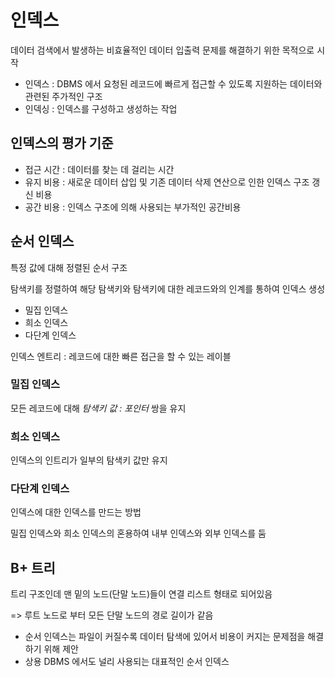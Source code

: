 # 인덱스

데이터 검색에서 발생하는 비효율적인 데이터 입출력 문제를 해결하기 위한 목적으로 시작 

* 인덱스 : DBMS 에서 요청된 레코드에 빠르게 접근할 수 있도록 지원하는 데이터와 관련된 주가적인 구조
* 인덱싱 : 인덱스를 구성하고 생성하는 작업

## 인덱스의 평가 기준

* 접근 시간 : 데이터를 찾는 데 걸리는 시간
* 유지 비용 : 새로운 데이터 삽입 및 기존 데이터 삭제 연산으로 인한 인덱스 구조 갱신 비용
* 공간 비용 : 인덱스 구조에 의해 사용되는 부가적인 공간비용

## 순서 인덱스

특정 값에 대해 정렬된 순서 구조

탐색키를 정렬하여 해당 탐색키와 탐색키에 대한 레코드와의 인계를 통하여 인덱스 생성

* 밀집 인덱스
* 희소 인덱스
* 다단계 인덱스

인덱스 엔트리 : 레코드에 대한 빠른 접근을 할 수 있는 레이블

### 밀집 인덱스

모든 레코드에 대해 *탐색키 값 : 포인터* 쌍을 유지

### 희소 인덱스

인덱스의 인트리가 일부의 탐색키 값만 유지

### 다단계 인덱스

인덱스에 대한 인덱스를 만드는 방법

밀집 인덱스와 희소 인덱스의 혼용하여 내부 인덱스와 외부 인덱스를 둠

## B+ 트리

트리 구조인데 맨 밑의 노드(단말 노드)들이 연결 리스트 형태로 되어있음

=> 루트 노드로 부터 모든 단말 노드의 경로 길이가 같음

* 순서 인덱스는 파일이 커질수록 데이터 탐색에 있어서 비용이 커지는 문제점을 해결하기 위해 제안
* 상용 DBMS 에서도 널리 사용되는 대표적인 순서 인덱스



